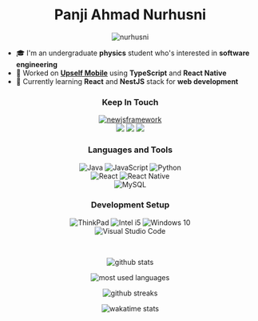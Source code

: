 <h1 align="center" font-weight="bold">Panji Ahmad Nurhusni</h1>

<p align="center"> 
    <img src="https://komarev.com/ghpvc/?username=nurhusni&style=flat&label=Profile+Views" alt="nurhusni" /> 
</p>

<!-- <p align="center">
    <strong>
        Hi 👋. I'm Panji, a self-taught developer who's about to start a career in web development.
    </strong>
</p> -->

- 🎓 I'm an undergraduate **physics** student who's interested in **software engineering**
- 🔭 Worked on **[Upself Mobile](https://github.com/Upself-ID/upself-mobile)** using **TypeScript** and **React Native**
- 🌱 Currently learning **React** and **NestJS** stack for **web development**

<h3 align="center">Keep In Touch</h3>
<p align="center">
    <!-- Twitter -->
    <a href="https://twitter.com/newjsframework" target="blank"><img src="https://img.shields.io/twitter/follow/newjsframework?logo=twitter&style=for-the-badge" alt="newjsframework" /></a> 
    </br>
    <!-- Email and Social Media -->
    <a href="mailto:panjinurhusni@gmail.com"><img src="https://img.shields.io/badge/panjinurhusni@gmail.com-EA4335?style=for-the-badge&logo=gmail&logoColor=white" /></a>
    <a href="https://www.linkedin.com/in/panjiahmadn/"><img src="https://img.shields.io/badge/Panji Ahmad Nurhusni-%230A66C2.svg?style=for-the-badge&logo=linkedin&logoColor=white" /></a>
    <a href="https://t.me/thenurhusni"><img src="https://img.shields.io/badge/thenurhusni-26A5E4?style=for-the-badge&logo=telegram&logoColor=white" /></a>
    </br>
</p>

<h3 align="center">Languages and Tools</h3>
<p align="center"> 
    <!-- Programming Languages -->
    <img src="https://img.shields.io/badge/Java-007396?style=for-the-badge&logo=java&logoColor=white" alt="Java"/>
    <img src="https://img.shields.io/badge/JavaScript-F7DF1E?style=for-the-badge&logo=javascript&logoColor=black" alt="JavaScript"/>
    <img src="https://img.shields.io/badge/Python-3776AB?style=for-the-badge&logo=python&logoColor=white" alt="Python"/>
    </br>
    <!-- Frameworks -->
    <img src="https://img.shields.io/badge/React-61DAFB?style=for-the-badge&logo=react&logoColor=black" alt="React"/>
    <img src="https://img.shields.io/badge/React_Native-61DAFB?style=for-the-badge&logo=react&logoColor=black" alt="React Native"/>
    <!-- <img src="https://img.shields.io/badge/Spring-%236DB33F.svg?style=for-the-badge&logo=spring&logoColor=white" alt="Spring"> -->
    </br>
    <!-- Database -->
    <img src="https://img.shields.io/badge/MySQL-%234479A1.svg?style=for-the-badge&logo=mysql&logoColor=white" alt="MySQL">
</p>

<h3 align="center">Development Setup</h3>
<p align="center">
    <!-- Hardware and OS -->
    <img src="https://img.shields.io/badge/ThinkPad-%23EE2624.svg?style=for-the-badge&logo=thinkpad&logoColor=white" alt="ThinkPad">
    <img src="https://img.shields.io/badge/Intel i5-%230071C5.svg?style=for-the-badge&logo=intel&logoColor=white" alt="Intel i5">
    <img src="https://img.shields.io/badge/Windows 10-%230078D6.svg?style=for-the-badge&logo=windows&logoColor=white" alt="Windows 10">
    </br>
    <!-- IDEs and Editors -->
    <!-- <img src="https://img.shields.io/badge/Intellij IDEA-%23000.svg?style=for-the-badge&logo=intellij%20idea&logoColor=white" alt="Intellij IDEA"> -->
    <img src="https://img.shields.io/badge/VS Code-%23007ACC.svg?style=for-the-badge&logo=visual%20studio%20code&logoColor=white" alt="Visual Studio Code">
</p>

</br>

<!-- Stats -->
<p align="center">
    <img align="center" src="https://github-readme-stats.vercel.app/api?username=nurhusni&show_icons=true&locale=en&include_all_commits=true&theme=onedark&hide_border=true&count_private=true" alt="github stats" />
</p>

<p align="center">
    <img align="center" src="https://github-readme-stats.vercel.app/api/top-langs/?username=nurhusni&show_icons=true&locale=en&layout=compact&theme=onedark&hide_border=true&langs_count=10&hide=html,css" alt="most used languages" />
</p>

<p align="center">
    <img align="center" src="https://github-readme-streak-stats.herokuapp.com/?user=nurhusni&theme=onedark&hide_border=true" alt="github streaks" />
</p>

<p align="center">
    <img align="center" src="https://github-readme-stats.vercel.app/api/wakatime?username=remainHustling&layout=compact&theme=onedark&hide_border=true" alt="wakatime stats">
</p>

<!-- <p align="center">
    <img align="center" src="https://activity-graph.herokuapp.com/graph?username=nurhusni&theme=one-dark&hide_border=true" alt="activity graph">
</p> -->

<!--
    Icons are from simpleicons.org
    Badges are from shields.io
 -->
